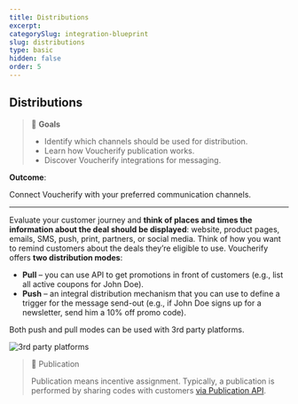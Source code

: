 ```yaml
---
title: Distributions
excerpt:
categorySlug: integration-blueprint
slug: distributions
type: basic
hidden: false
order: 5
---
```


## Distributions

> 📘 **Goals**
> 
> * Identify which channels should be used for distribution.
> * Learn how Voucherify publication works.
> * Discover Voucherify integrations for messaging.

**Outcome**: 

Connect Voucherify with your preferred communication channels.

---

Evaluate your customer journey and **think of places and times the information about the deal should be displayed**: website, product pages, emails, SMS, push, print, partners, or social media. Think of how you want to remind customers about the deals they’re eligible to use. Voucherify offers **two distribution modes**:

* **Pull** – you can use API to get promotions in front of customers (e.g., list all active coupons for John Doe).
* **Push** – an integral distribution mechanism that you can use to define a trigger for the message send-out (e.g., if John Doe signs up for a newsletter, send him a 10% off promo code).

Both push and pull modes can be used with 3rd party platforms. 

![3rd party platforms](https://files.readme.io/341f152-guides_integration_blueprint_distributions_3rd_party_platforms.png)

> 📘 Publication
>
> Publication means incentive assignment. Typically, a publication is performed by sharing codes with customers [via Publication API](ref:publication-object).
